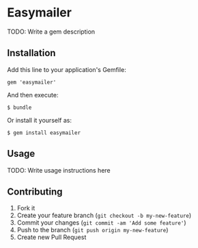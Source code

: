 # Easymailer

TODO: Write a gem description

## Installation

Add this line to your application's Gemfile:

    gem 'easymailer'

And then execute:

    $ bundle

Or install it yourself as:

    $ gem install easymailer

## Usage

TODO: Write usage instructions here

## Contributing

1. Fork it
2. Create your feature branch (`git checkout -b my-new-feature`)
3. Commit your changes (`git commit -am 'Add some feature'`)
4. Push to the branch (`git push origin my-new-feature`)
5. Create new Pull Request
